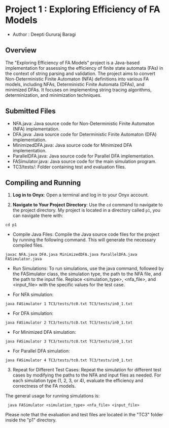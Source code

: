 # Project 1 : Exploring Efficiency of FA Models

* Author : Deepti Gururaj Baragi

## Overview

The "Exploring Efficiency of FA Models" project is a Java-based implementation for assessing the efficiency of finite state automata (FAs) in the context of string parsing and validation. The project aims to convert Non-Deterministic Finite Automaton (NFA) definitions into various FA models, including NFAs, Deterministic Finite Automata (DFAs), and minimized DFAs. It focuses on implementing string tracing algorithms, determinization, and minimization techniques. 

## Submitted Files

- NFA.java: Java source code for Non-Deterministic Finite Automaton (NFA) implementation.
- DFA.java: Java source code for Deterministic Finite Automaton (DFA) implementation.
- MinimizedDFA.java: Java source code for Minimized DFA implementation.
- ParallelDFA.java: Java source code for Parallel DFA implementation.
- FASimulator.java: Java source code for the main simulation program.
- TC3/tests/: Folder containing test and evaluation files.

## Compiling and Running

1. **Log in to Onyx**: Open a terminal and log in to your Onyx account.

2. **Navigate to Your Project Directory**: Use the `cd` command to navigate to the project directory. My project is located in a directory called `p1`, you can navigate there with:

```
cd p1

```

*  Compile Java Files: Compile the Java source code files for the project by running the following command. This will generate the necessary compiled files.

```
javac NFA.java DFA.java MinimizedDFA.java ParallelDFA.java FASimulator.java

```

* Run Simulations: To run simulations, use the java command, followed by the FASimulator class, the simulation type, the path to the NFA file, and the path to the input file. Replace <simulation_type>, <nfa_file>, and <input_file> with the specific values for the test case. 

* For NFA simulation:

```
java FASimulator 1 TC3/tests/tc0.txt TC3/tests/in0_1.txt

```

* For DFA simulation:

```
java FASimulator 2 TC3/tests/tc0.txt TC3/tests/in0_1.txt

```

* For Minimized DFA simulation:

```
java FASimulator 3 TC3/tests/tc0.txt TC3/tests/in0_1.txt

```

* For Parallel DFA simulation:

```
java FASimulator 4 TC3/tests/tc0.txt TC3/tests/in0_1.txt

```

3. Repeat for Different Test Cases: Repeat the simulation for different test cases by modifying the paths to the NFA and input files as needed. For each simulation type (1, 2, 3, or 4),  evaluate the efficiency and correctness of the FA models.

The general usage for running simulations is:

```
 java FASimulator <simulation_type> <nfa_file> <input_file>

```

Please note that the evaluation and test files are located in the "TC3" folder inside the "p1" directory. 
